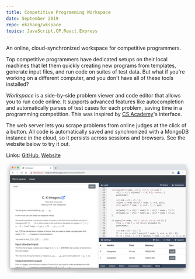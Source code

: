 ```yaml
---
title: Competitive Programming Workspace
date: September 2019
repo: ekzhang/wkspace
topics: JavaScript,CP,React,Express
---
```


<div class="row">
  <div class="col-md-8">
    <p class="lead">
      An online, cloud-synchronized workspace for competitive programmers.
    </p>
    <p>
      Top competitive programmers have dedicated setups on their local machines
      that let them quickly creating new programs from templates, generate input
      files, and run code on suites of test data. But what if you're working on
      a different computer, and you don't have all of these tools installed?
    </p>
    <p>
      <em>Workspace</em> is a side-by-side problem viewer and code editor that
      allows you to run code online. It supports advanced features like
      autocompletion and automatically parses of test cases for each problem,
      saving time in a programming competition. This was inspired by
      <a href="https://csacademy.com/">CS Academy</a>'s interface.
    </p>
    <p>
      The web server lets you scrape problems from online judges at the click of
      a button. All code is automatically saved and synchronized with a MongoDB
      instance in the cloud, so it persists across sessions and browsers. See
      the website below to try it out.
    </p>
    <p class="font-weight-bold">
      Links:
      <a href="https://github.com/ekzhang/wkspace">GitHub</a>,
      <a href="https://wkspace.herokuapp.com/">Website</a>
    </p>
  </div>
  <div class="col-md-4">
    <a href="/assets/images/wkspace.png">
      <img
        class="img-fluid"
        alt="Competitive Programming Workspace"
        src="/assets/images/wkspace.png"
      />
    </a>
  </div>
</div>
